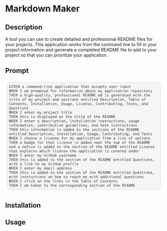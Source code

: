# Markdown Maker

## Description
A tool you can use to create detailed and professional README files for your projects. This application works from the command line to fill in your project information and generate a completed README file to add to your project so that you can prioritize your application. 

## Prompt
![](assets/images/PromptShot.png)

## Installation

## Usage

